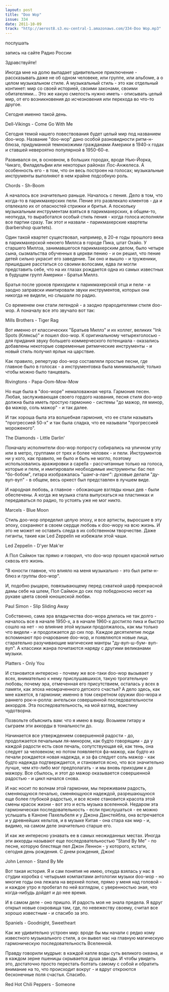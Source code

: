 ```yaml
---
layout: post
title: "Doo Wop"
issue: 334
date: 2011-10-09
track: "http://aerost8.s3.eu-central-1.amazonaws.com/334-Doo Wop.mp3"
---
```


послушать

запись на сайте Радио России

Здравствуйте!

Иногда мне на долю выпадает удивительное приключение - рассказывать даже не об одном человеке, или группе, или альбоме, а о целом музыкальном стиле. А музыкальный стиль - это как отдельный континет: мир со своей историей, своими законами, своими обитателями... Это же какую смелость нужно иметь - описывать целый мир, от его возникновения до исчезновения или перехода во что-то другое.

Сегодня именно такой день.

Dell-Vikings - Come Go With Me

Сегодня темой нашего повествования будет целый мир под названием doo-wop. Название "doo-wop" дано особой разновидности ритм-н-блюза, придуманной темнокожими гражданами Америки в 1940-х годах и ставшей невероятно популярной в 1950-60-е.

Развивался он, в основном, в больших городах, вроде Нью-Йорка, Чикаго, Филадельфии или некоторых районах Лос-Анжелеса. А особенность его - в том, что он весь построен на голосах; музыкальные инструменты выполняют в нем крайне подсобную роль.

Chords - Sh-Boom

А началось все значительно раньше. Началось с пения. Дело в том, что когда-то в парикмахерских пели. Пение это развлекало клиентов - да и отвлекало их от опасностей стрижки и бритья. А поскольку музыкальным инструментам взяться в парикмахерских, в общем-то, неоткуда, то выработался особый стиль пения - когда голоса исполняли все партии сразу. Так этот и назвали - парикмахерские квартеты (barbershop quartets).

Один такой квартет существовал, например, в 20-е годы прошлого века в парикмахерской некоего Миллса в городе Пика, штат Охайо. У старшего Миллза, занимавшегося парикмахерским делом, было четыре сына, сызмальства обученных в церкви пению - и он решил, что пение детей сильно украсит его заведение. Так оно и вышло - и труженики, пришедшие расстаться со своими волосами, едва ли могли представить себе, что на их глазах рождается одна из самых известных в будущем групп Америки - Братья Миллз.

Братья после уроков приходили к парикмахерской отца и пели - и заодно заправски имитировали звуки инструментов, которых они никогда не видели, но слышали по радио.

Со временем они стали легендой - а заодно прародителями стиля doo-wop. А поначалу все это звучало вот так:

Mills Brothers - Tiger Rag

Вот именно от классических "Братьев Миллз" и их коллег, великих "Ink Spots (Кляксы)" и пошел doo-wop. К оригинальному четырехголосью - для придания звуку большего коммерческого потенциала - оказались добавлены некоторые современные ритмические инструменты - и новый стиль получил ярлык на царствие.

Как правило, репертуар doo-wop составляли простые песни, где главное было в голосах - а инструментовка была минимальной; только чтобы можно было танцевать.

Rivingtons - Papa-Oom-Mow-Mow

Но еще была в "doo-wopе" немаловажная черта. Гармония песен. Любая, заслуживающая своего гордого названия, песня стиля doo-wop должна была иметь простую гармонию - системы "до мажор, ля минор, фа мажор, соль мажор" - и так далее.

И так хороша была эта волшебная гармония, что ее стали называть "прогрессией 50-х" и так была сладка, что ее называли "прогрессией мороженого".

The Diamonds - Little Darlin'

Поначалу исполнители doo-wop попросту собирались на уличном углу или в метро, группами от трех и более человек - и пели. Инструментов ни у кого, как правило, не было и быть не могло, поэтому использовались аражировки a capella - рассчитанные только на голоса, которые и пели, и имитировали необходимые инструменты: бас пел "бо-бобом", гитара изображалась "шанг-а-ланг": духовые делали "ду-вуп-вуп" - в общем, весь оркест был представлен в лучшем виде.

И народная любовь, а главное - обожающие взгляды юных дев - были обеспечены. А когда же музыка стала выпускаться на пластинках и передаваться по радио, то устоять уже не мог никто.

Marcels - Blue Moon

Стиль дoo-wop определил целую эпоху, и все артисты, выросшие в эту эпоху, сохраняют в своем сердце любовь к doo-wopу на всю жизнь. И это не может не оставить следа в их собственном творчестве. Даже гиганты, такие как Led Zeppelin не избежали этой чаши.

Led Zeppelin - D'yer Mak'er

А Пол Саймон так прямо и говорил, что doo-wop прошел красной нитью сквозь его жизнь.

"В юности главное, что влияло на меня музыкально - это был ритм-н-блюз и группы doo-wop".

И, подобно рыцарю, повязывающему перед схваткой шарф прекрасной дамы себе на шлем, Пол Саймон до сих пор победоносно несет на рукаве цвета своей юношеской любви.

Paul Simon - Slip Sliding Away

Собственно, сама эра владычества doo-wopа длилась не так долго - началось все в начале 1950-х, а в начале 1960-х достигло пика и быстро сошло на нет - но влияние этой музыки продолжалось, как мы только что видели - и продолжается до сих пор. Каждое десятилетие люди вспоминают про очарование doo-wop, и появляются новые лица, старательно разучивающие магические мантры "ду-вуп-ш-бум- вуп-вуп". А классики жанра почитаются наряду с другими великанами музыки.

Platters - Only You

И становится интересно - почему же все-таки doo-wop вызывает у всех, внимательно к нему прислушавшихся, такую трогательную любовь; почему эра, отмеченная его присутствием, осталась у всех в памяти, как эпоха неомраченного детского счастья? А дело здесь, как мне кажется, в гармонии; именно в том секретном оружии doo-wopа и раннего рок-н-ролла: ангельски совершенной последовательности аккордов. Эта последовательность, на мой взгляд, воистину чудотворна.

Позвольте объяснить вам: что я имею в виду. Возьмем гитару и сыграем эти аккорды в тональности до.

Начинается все утверждением совершенной радости - до, продолжается печальным ля-минором, как будто говорящим - да у каждой радости есть своя печаль, сопутствующая ей, как тень, она следует за человеком; но потом появляется фа-мажор, как будто из печали рождается новая надежда, и за фа следует соль мажор - как будто надежда подтверждается, и становится ясно, что все значительно лучше, чем кто-либо мог предполагать - и мы вновь приходим к до мажору. Все сбылось, и этот до мажор оказывается совершенной радостью - и цикл начался снова.

И нас носит по волнам этой гармонии, мы переживаем радость, сменяющуюся печалью, сменяющуюся надеждой, разрешающуюся еще более глубокой радостью, и все яснее становится красота этой смены красок жизни - вот это и есть музыка вселенной. Недаром эта гармоническая последовательность - если прислушаться - ее можно услышать в Каноне Пахельбеля и у Джона Данстейбла, она встречается и у древнейших кельтов, и в музыке Китая - она стара как мир - и, видимо, на самом деле значительно старше его.

И как же интересно узнавать ее в самых неожиданных местах. Иногда эти аккорды называют еще последовательностью "Stand By Me" - по песне, которую блестяще пел Джон Леннон - у которого, кстати, сегодня день рождения. С днем рождения, Джон!

John Lennon - Stand By Me

Вот такая история. Я и сам понятия не имею, откуда взялась у нас в студии коробка с четырьмя компактами антологии музыки doo-wop - но многие годы она лежала на верхней полке, прямо у меня над головой - и каждое утро я пробегал по ней взглядом, с уверенностью зная, что когда-нибудь дойдет и до нее время.

И в самом деле - оно пришло. И радость моя не знала предела. Я вдруг открыл новые сокровища там, где, по невежеству своему, считал все хорошо известным - и спасибо за это.

Spaniels - Goodnight, Sweetheart

Как же удивительно устроен мир: вроде бы мы начали с редко кому известного музыкального стиля, а он вывел нас на главную магическую гармоническую последовательность Вселенной.

Правду говорили мудрые: в каждой капле воды суть великого океана, и в каждом зерне пшеницы скрывается душа звезды. И чтобы увидеть это, достаточно просто перестать болтать самому с собой и обратить внимание на то, что происходит вокруг - и вдруг откроются бесконечные поля счастья. Спасибо.

Red Hot Chili Peppers - Someone
